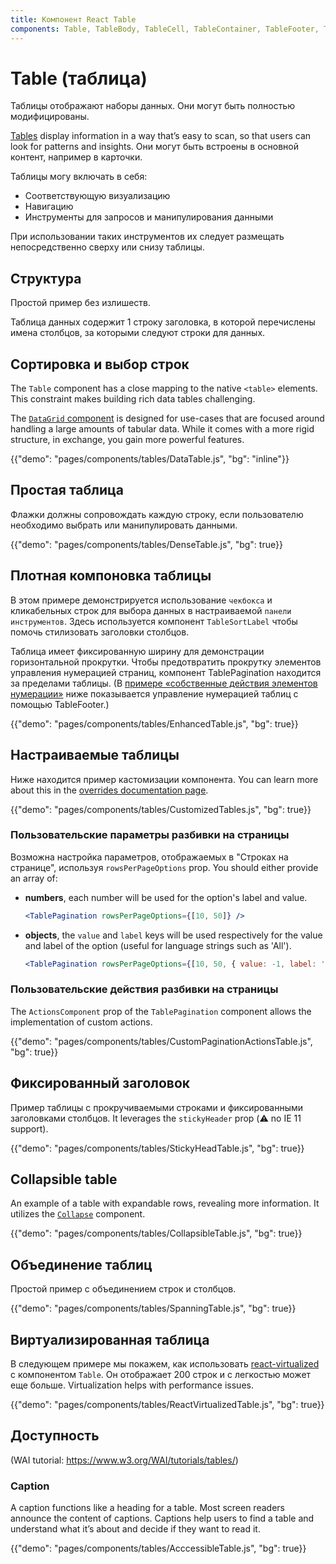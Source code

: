 ```yaml
---
title: Компонент React Table
components: Table, TableBody, TableCell, TableContainer, TableFooter, TableHead, TablePagination, TableRow, TableSortLabel
---
```


# Table (таблица)

<p class="description">Таблицы отображают наборы данных. Они могут быть полностью модифицированы.</p>

[Tables](https://material.io/design/components/data-tables.html) display information in a way that’s easy to scan, so that users can look for patterns and insights. Они могут быть встроены в основной контент, например в карточки.

Таблицы могу включать в себя:

- Соответствующую визуализацию
- Навигацию
- Инструменты для запросов и манипулирования данными

При использовании таких инструментов их следует размещать непосредственно сверху или снизу таблицы.

## Структура

Простой пример без излишеств.

Таблица данных содержит 1 строку заголовка, в которой перечислены имена столбцов, за которыми следуют строки для данных.

## Сортировка и выбор строк

The `Table` component has a close mapping to the native `<table>` elements. This constraint makes building rich data tables challenging.

The [`DataGrid` component](/components/data-grid/) is designed for use-cases that are focused around handling a large amounts of tabular data. While it comes with a more rigid structure, in exchange, you gain more powerful features.

{{"demo": "pages/components/tables/DataTable.js", "bg": "inline"}}

## Простая таблица

Флажки должны сопровождать каждую строку, если пользователю необходимо выбрать или манипулировать данными.

{{"demo": "pages/components/tables/DenseTable.js", "bg": true}}

## Плотная компоновка таблицы

В этом примере демонстрируется использование `чекбокса` и кликабельных строк для выбора данных в настраиваемой `панели инструментов`. Здесь используется компонент `TableSortLabel` чтобы помочь стилизовать заголовки столбцов.

Таблица имеет фиксированную ширину для демонстрации горизонтальной прокрутки. Чтобы предотвратить прокрутку элементов управления нумерацией страниц, компонент TablePagination находится за пределами таблицы. (В [примерe «собственные действия элементов нумерации»](#custom-pagination-actions) ниже показывается управление нумерацией таблиц с помощью TableFooter.)

{{"demo": "pages/components/tables/EnhancedTable.js", "bg": true}}

## Настраиваемые таблицы

Ниже находится пример кастомизации компонента. You can learn more about this in the [overrides documentation page](/customization/components/).

{{"demo": "pages/components/tables/CustomizedTables.js", "bg": true}}

### Пользовательские параметры разбивки на страницы

Возможна настройка параметров, отображаемых в "Строках на странице", используя `rowsPerPageOptions` prop. You should either provide an array of:

- **numbers**, each number will be used for the option's label and value.
    
    ```jsx
    <TablePagination rowsPerPageOptions={[10, 50]} />
    ```

- **objects**, the `value` and `label` keys will be used respectively for the value and label of the option (useful for language strings such as 'All').
    
    ```jsx
    <TablePagination rowsPerPageOptions={[10, 50, { value: -1, label: 'All' }]} />
    ```

### Пользовательские действия разбивки на страницы

The `ActionsComponent` prop of the `TablePagination` component allows the implementation of custom actions.

{{"demo": "pages/components/tables/CustomPaginationActionsTable.js", "bg": true}}

## Фиксированный заголовок

Пример таблицы с прокручиваемыми строками и фиксированными заголовками столбцов. It leverages the `stickyHeader` prop (⚠️ no IE 11 support).

{{"demo": "pages/components/tables/StickyHeadTable.js", "bg": true}}

## Collapsible table

An example of a table with expandable rows, revealing more information. It utilizes the [`Collapse`](/api/collapse/) component.

{{"demo": "pages/components/tables/CollapsibleTable.js", "bg": true}}

## Объединение таблиц

Простой пример с объединением строк и столбцов.

{{"demo": "pages/components/tables/SpanningTable.js", "bg": true}}

## Виртуализированная таблица

В следующем примере мы покажем, как использовать [react-virtualized](https://github.com/bvaughn/react-virtualized) с компонентом `Table`. Он отображает 200 строк и c легкостью может еще больше. Virtualization helps with performance issues.

{{"demo": "pages/components/tables/ReactVirtualizedTable.js", "bg": true}}

## Доступность

(WAI tutorial: https://www.w3.org/WAI/tutorials/tables/)

### Caption

A caption functions like a heading for a table. Most screen readers announce the content of captions. Captions help users to find a table and understand what it’s about and decide if they want to read it.

{{"demo": "pages/components/tables/AcccessibleTable.js", "bg": true}}
